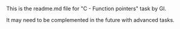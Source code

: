 This is the readme.md file for "C - Function pointers" task by GI.

It may need to be complemented in the future with advanced tasks.
